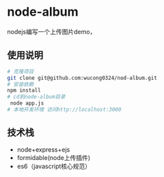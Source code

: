 # node-album

nodejs编写一个上传图片demo，


## 使用说明

``` bash
# 克隆项目
git clone git@github.com:wucong0324/nod-album.git
# 安装依赖
npm install
# cd到node-album目录
 node app.js
# 本地开发环境 访问http://localhost:3000
```


## 技术栈
- node+express+ejs
- formidable(node上传插件)
- es6（javascript核心规范）
